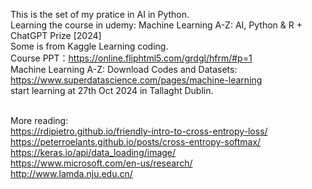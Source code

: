 

This is the set of my pratice in AI in Python.
<br>Learning the course in udemy: Machine Learning A-Z: AI, Python & R + ChatGPT Prize [2024]
<br>Some is from Kaggle Learning coding.
<br> Course PPT：https://online.fliphtml5.com/grdgl/hfrm/#p=1 
<br> Machine Learning A-Z: Download Codes and Datasets: 
<br>https://www.superdatascience.com/pages/machine-learning
<br>start learning at 27th Oct 2024 in Tallaght Dublin.<br>

<br> More reading:
<br> https://rdipietro.github.io/friendly-intro-to-cross-entropy-loss/
<br> https://peterroelants.github.io/posts/cross-entropy-softmax/
<br> https://keras.io/api/data_loading/image/
<br> https://www.microsoft.com/en-us/research/
<br> http://www.lamda.nju.edu.cn/ 
